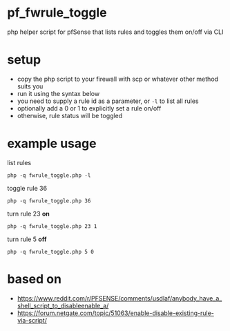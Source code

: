 # pf_fwrule_toggle

php helper script for pfSense that lists rules and toggles them on/off via CLI

# setup

- copy the php script to your firewall with scp or whatever other method suits you
- run it using the syntax below
- you need to supply a rule id as a parameter, or `-l` to list all rules
- optionally add a 0 or 1 to explicitly set a rule on/off
- otherwise, rule status will be toggled

# example usage

list rules
```
php -q fwrule_toggle.php -l
```

toggle rule 36
```
php -q fwrule_toggle.php 36
```

turn rule 23 **on**
```
php -q fwrule_toggle.php 23 1
```

turn rule 5 **off**
```
php -q fwrule_toggle.php 5 0
```

# based on

- https://www.reddit.com/r/PFSENSE/comments/usdlaf/anybody_have_a_shell_script_to_disableenable_a/
- https://forum.netgate.com/topic/51063/enable-disable-existing-rule-via-script/
